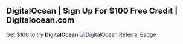 ## DigitalOcean | Sign Up For $100 Free Credit | Digitalocean.com ##
Get $100 to try **DigitalOcean**
<a href="https://www.digitalocean.com/?refcode=dc81c2a75edd&utm_campaign=Referral_Invite&utm_medium=Referral_Program&utm_source=badge"><img src="https://web-platforms.sfo2.digitaloceanspaces.com/WWW/Badge%202.svg" alt="DigitalOcean Referral Badge" /></a>
